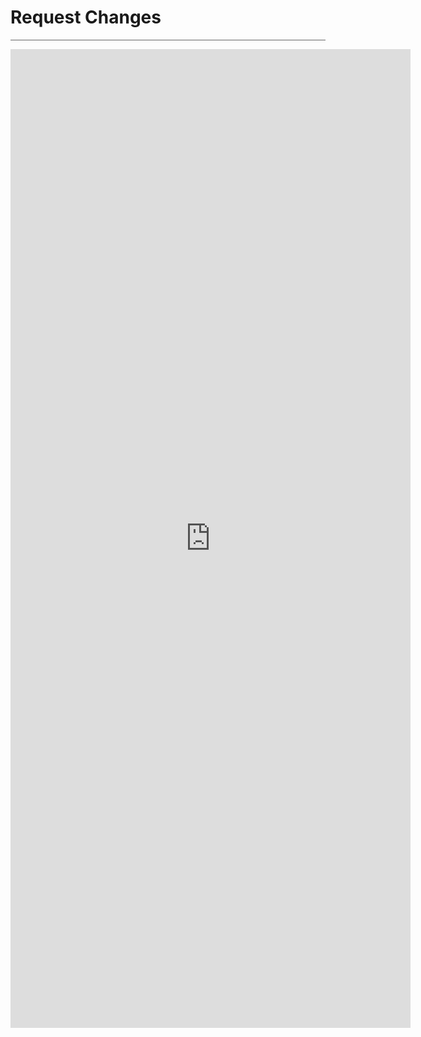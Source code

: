 # Request Changes
<hr style="height:1px;border:none;color:#666;background-color:#666;" />



<iframe src="https://docs.google.com/forms/d/e/1FAIpQLSdgBIfqIqRpPt9Hxmzxh7Y104RE4S7Jtcq6Co7aPmlvq0z1Nw/viewform?embedded=true" width="640" height="1566" frameborder="0" marginheight="0" marginwidth="0">Loading…</iframe>
